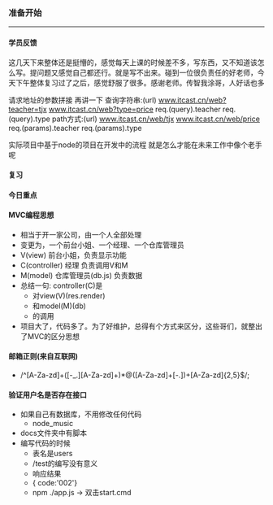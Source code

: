 ### 准备开始
---
#### 学员反馈
这几天下来整体还是挺懵的，感觉每天上课的时候差不多，写东西，又不知道该怎么写。提问题又感觉自己都还行。就是写不出来。碰到一位很负责任的好老师，今天下午整体复习过了之后，感觉舒服了很多。感谢老师。传智我涂哥，人好话也多

  请求地址的参数拼接 再讲一下
        查询字符串:(url)
            www.itcast.cn/web?teacher=tjx
            www.itcast.cn/web?type=price
               req.(query).teacher
               req.(query).type 
        path方式:(url)
            www.itcast.cn/web/tjx
            www.itcast.cn/web/price
               req.(params).teacher
               req.(params).type 


  实际项目中基于node的项目在开发中的流程 就是怎么才能在未来工作中像个老手呢
#### 复习

#### 今日重点

#### MVC编程思想
* 相当于开一家公司，由一个人全部处理
* 变更为，一个前台小姐、一个经理、一个仓库管理员
* V(view) 前台小姐，负责显示功能
* C(controller) 经理 负责调用V和M
* M(model) 仓库管理员(db.js) 负责数据
* 总结一句: controller(C)是
  - 对view(V)(res.render)
  - 和model(M)(db)
  - 的调用
* 项目大了，代码多了。为了好维护，总得有个方式来区分，这些哥们，就整出了MVC的区分思想

#### 邮箱正则(来自互联网)
* /^[A-Za-zd]+([-_.][A-Za-zd]+)*@([A-Za-zd]+[-.])+[A-Za-zd]{2,5}$/; 

#### 验证用户名是否存在接口
* 如果自己有数据库，不用修改任何代码
  - node_music
* docs文件夹中有脚本
* 编写代码的时候
  - 表名是users
  - /test的编写没有意义
  - 响应结果
  -   {   code:'002'} 
  - npm ./app.js ->  双击start.cmd

